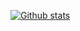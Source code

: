[![Github stats](https://github-readme-stats.vercel.app/api?username=jonathanmdr&count_private=true&show_icons=true&theme=darcula&include_all_commits=true)](https://github.com/jonathanmdr)

